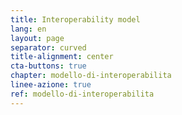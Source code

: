 ```yaml
---
title: Interoperability model
lang: en
layout: page
separator: curved
title-alignment: center
cta-buttons: true
chapter: modello-di-interoperabilita
linee-azione: true
ref: modello-di-interoperabilita
---
```

